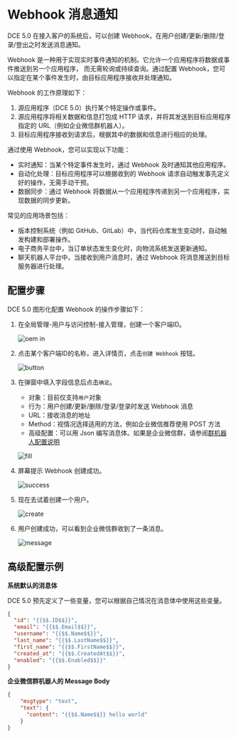 # Webhook 消息通知

DCE 5.0 在接入客户的系统后，可以创建 Webhook，在用户创建/更新/删除/登录/登出之时发送消息通知。

Webhook 是一种用于实现实时事件通知的机制。它允许一个应用程序将数据或事件推送到另一个应用程序，
而无需轮询或持续查询。通过配置 Webhook，您可以指定在某个事件发生时，由目标应用程序接收并处理通知。

Webhook 的工作原理如下：

1. 源应用程序（DCE 5.0）执行某个特定操作或事件。
2. 源应用程序将相关数据和信息打包成 HTTP 请求，并将其发送到目标应用程序指定的 URL（例如企业微信群机器人）。
3. 目标应用程序接收到请求后，根据其中的数据和信息进行相应的处理。

通过使用 Webhook，您可以实现以下功能：

- 实时通知：当某个特定事件发生时，通过 Webhook 及时通知其他应用程序。
- 自动化处理：目标应用程序可以根据收到的 Webhook 请求自动触发事先定义好的操作，无需手动干预。
- 数据同步：通过 Webhook 将数据从一个应用程序传递到另一个应用程序，实现数据的同步更新。

常见的应用场景包括：

- 版本控制系统（例如 GitHub、GitLab）中，当代码仓库发生变动时，自动触发构建和部署操作。
- 电子商务平台中，当订单状态发生变化时，向物流系统发送更新通知。
- 聊天机器人平台中，当接收到用户消息时，通过 Webhook 将消息推送到目标服务器进行处理。

## 配置步骤

DCE 5.0 图形化配置 Webhook 的操作步骤如下：

1. 在全局管理-用户与访问控制-接入管理，创建一个客户端ID。

    ![oem in](./images/webh01.png)

1. 点击某个客户端ID的名称，进入详情页，点击`创建 Webhook` 按钮。

    ![button](./images/webh02.png)

1. 在弹窗中填入字段信息后点击`确定`。

    - 对象：目前仅支持`用户`对象
    - 行为：用户创建/更新/删除/登录/登录时发送 Webhook 消息
    - URL：接收消息的地址
    - Method：视情况选择适用的方法，例如企业微信推荐使用 POST 方法
    - 高级配置：可以用 Json 编写消息体。如果是企业微信群，请参阅[群机器人配置说明](https://developer.work.weixin.qq.com/document/path/91770)

    ![fill](./images/webh03.png)

1. 屏幕提示 Webhook 创建成功。

    ![success](./images/webh04.png)

1. 现在去试着创建一个用户。

    ![create](./images/webh05.png)

1. 用户创建成功，可以看到企业微信群收到了一条消息。

    ![message](./images/webh06.png)

## 高级配置示例

**系统默认的消息体**

DCE 5.0 预先定义了一些变量，您可以根据自己情况在消息体中使用这些变量。

```json
{
  "id": "{{$$.ID$$}}",
  "email": "{{$$.Email$$}}",
  "username": "{{$$.Name$$}}",
  "last_name": "{{$$.LastName$$}}",
  "first_name": "{{$$.FirstName$$}}",
  "created_at": "{{$$.CreatedAt$$}}",
  "enabled": "{{$$.Enabled$$}}"
}
```

**企业微信群机器人的 Message Body**

```json
{
    "msgtype": "text",
    "text": {
      "content": "{{$$.Name$$}} hello world"
    }
}
```
